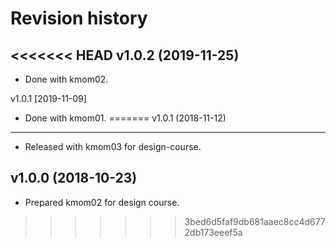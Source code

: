 Revision history
=======================



<<<<<<< HEAD
v1.0.2 (2019-11-25)
------------------------

* Done with kmom02.



v1.0.1 [2019-11-09]

* Done with kmom01.
=======
v1.0.1 (2018-11-12)
------------------------

* Released with kmom03 for design-course.



v1.0.0 (2018-10-23)
------------------------

* Prepared kmom02 for design course.
>>>>>>> 3bed6d5faf9db681aaec8cc4d6772db173eeef5a
